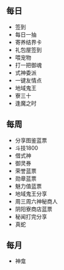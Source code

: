 ## 每日
- 签到
- 每日一抽
- 寄养结界卡
- 礼包屋签到
- 喂宠物
- 打一把御魂
- 式神委派
- 一键友情点
- 地域鬼王
- 寮三十
- 逢魔之时
## 每周
- 分享图鉴蓝票
- 斗技1800
- 借式神
- 御灵券
- 荣誉蓝票
- 勋章蓝票
- 魅力值蓝票
- 地域鬼王分享
- 周三周六神秘商人
- 阴阳寮商店蓝票
- 秘闻打完分享
- 真蛇
## 每月
- 神龛
